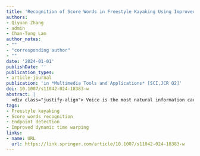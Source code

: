 ```yaml
---
title: 'Recognition of Score Words in Freestyle Kayaking Using Improved DTW Matching'
authors:
- Qiyuan Zhang
- admin
- Chan-Tong Lam
author_notes:
- ""
- "corresponding author"
- ""
date: '2024-01-01'
publishDate: ''
publication_types:
- article-journal
publication: 'in *Multimedia Tools and Applications* [SCI,JCR Q2]'
doi: 10.1007/s11042-024-18383-w
abstract: |
  <div class="justify-align"> Voice is the most natural information carrier for human beings, and is likely to become the main method of human–computer interaction in the future. This article focuses on the recognition of score words in freestyle kayaking, and collects words from multiple speakers, each with a specific freestyle kayak action word. In this paper, a new method using mel-scale frequency cepstral coefficients (MFCC) and improved dynamic time warping (DTW) is presented for isolated speech recognition. An endpoint detection method is proposed and implemented based on short-time energy and zero-crossing rate. After preprocessing with endpoint detection, the speech signal was analyzed and converted into speech feature parameters using MFCC. During the training phase, the signals of the training part were trained, and the labeled features were generated. During the identification phase, we improved the DTW algorithm by using multiple constraints to make path matching within the constraints more accurate. Experiments were conducted and the results showed a high recognition rate for a specific score word in freestyle kayaking. In addition, this method provides relatively good results in noisy environments with high signal-to-noise ratios. </div>
tags:
- Freestyle kayaking
- Score words recognition
- Endpoint detection
- Improved dynamic time warping
links:
- name: URL
  url: https://link.springer.com/article/10.1007/s11042-024-18383-w
---
```

